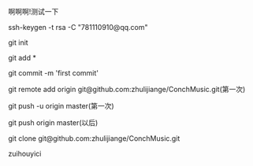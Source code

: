 <p>啊啊啊!测试一下</p>
<p>ssh-keygen -t rsa -C "781110910@qq.com"</p>

<p>git init</p>
<p>git add *</p>
<p>git commit -m 'first commit'</p>
<p>git remote add origin git@github.com:zhulijiange/ConchMusic.git(第一次)</p>
<p>git push -u origin master(第一次)</p>

<p>git push origin master(以后)</p>

<p>git clone git@github.com:zhulijiange/ConchMusic.git</p>
zuihouyici

